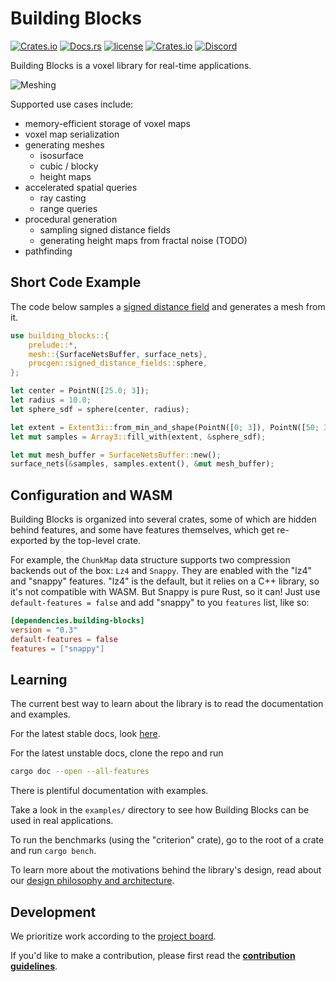 # Building Blocks

[![Crates.io](https://img.shields.io/crates/v/building-blocks.svg)](https://crates.io/crates/building-blocks)
[![Docs.rs](https://docs.rs/building-blocks/badge.svg)](https://docs.rs/building-blocks)
[![license](https://img.shields.io/badge/license-MIT-blue.svg)](https://github.com/bonsairobo/building-blocks/blob/main/LICENSE)
[![Crates.io](https://img.shields.io/crates/d/building-blocks.svg)](https://crates.io/crates/building-blocks)
[![Discord](https://img.shields.io/discord/770726405557321778.svg?logo=discord&colorB=7289DA)](https://discord.gg/CnTNjwb)

Building Blocks is a voxel library for real-time applications.

![Meshing](https://i.imgur.com/IZwfRHc.gif)

Supported use cases include:

- memory-efficient storage of voxel maps
- voxel map serialization
- generating meshes
  - isosurface
  - cubic / blocky
  - height maps
- accelerated spatial queries
  - ray casting
  - range queries
- procedural generation
  - sampling signed distance fields
  - generating height maps from fractal noise (TODO)
- pathfinding

## Short Code Example

The code below samples a [signed distance field](https://en.wikipedia.org/wiki/Signed_distance_function) and generates a mesh from it.

```rust
use building_blocks::{
    prelude::*,
    mesh::{SurfaceNetsBuffer, surface_nets},
    procgen::signed_distance_fields::sphere,
};

let center = PointN([25.0; 3]);
let radius = 10.0;
let sphere_sdf = sphere(center, radius);

let extent = Extent3i::from_min_and_shape(PointN([0; 3]), PointN([50; 3]));
let mut samples = Array3::fill_with(extent, &sphere_sdf);

let mut mesh_buffer = SurfaceNetsBuffer::new();
surface_nets(&samples, samples.extent(), &mut mesh_buffer);
```

## Configuration and WASM

Building Blocks is organized into several crates, some of which are hidden behind features, and some have features themselves,
which get re-exported by the top-level crate.

For example, the `ChunkMap` data structure supports two compression backends out of the box: `Lz4` and `Snappy`.
They are enabled with the "lz4" and "snappy" features. "lz4" is the default, but it relies on a C++ library, so
it's not compatible with WASM. But Snappy is pure Rust, so it can! Just use `default-features = false` and add "snappy"
to you `features` list, like so:

```toml
[dependencies.building-blocks]
version = "0.3"
default-features = false
features = ["snappy"]
```

## Learning

The current best way to learn about the library is to read the documentation and
examples.

For the latest stable docs, look [here](https://docs.rs/building_blocks/latest/building_blocks).

For the latest unstable docs, clone the repo and run

```sh
cargo doc --open --all-features
```

There is plentiful documentation with examples.

Take a look in the `examples/` directory to see how Building Blocks can be used
in real applications.

To run the benchmarks (using the "criterion" crate), go to the root of a crate
and run `cargo bench`.

To learn more about the motivations behind the library's design, read about our
[design philosophy and architecture](https://github.com/bonsairobo/building-blocks/blob/main/DESIGN.md).

## Development

We prioritize work according to the [project board](https://github.com/bonsairobo/building-blocks/projects/1).

If you'd like to make a contribution, please first read the
**[contribution guidelines](https://github.com/bonsairobo/building-blocks/blob/main/CONTRIBUTING.md)**.
